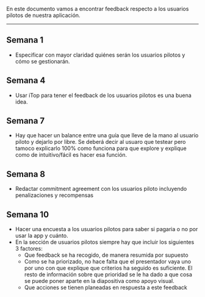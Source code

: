 En este documento vamos a encontrar feedback respecto a los usuarios pilotos de nuestra aplicación.

---

## Semana 1

- Especificar con mayor claridad quiénes serán los usuarios pilotos y cómo se gestionarán.

## Semana 4

- Usar iTop para tener el feedback de los usuarios pilotos es una buena idea.

## Semana 7

- Hay que hacer un balance entre una guía que lleve de la mano al usuario piloto y dejarlo por libre. Se deberá decir al usuaro que testear pero tamoco explicarlo 100% como funciona para que explore y explique como de intuitivo/fácil es hacer esa función.

## Semana 8

- Redactar commitment agreement con los usuarios piloto incluyendo penalizaciones y recompensas

## Semana 10

- Hacer una encuesta a los usuarios pilotos para saber si pagaria o no por usar la app y cuánto.
- En la sección de usuarios pilotos siempre hay que incluir los siguientes 3 factores:
    - Que feedback se ha recogido, de manera resumida por supuesto
    - Como se ha priorizado, no hace falta que el presentador vaya uno por uno con que explique que criterios ha seguido es suficiente. El resto de información sobre que prioridad se le ha dado a que cosa se puede poner aparte en la diapositiva como apoyo visual.
    - Que acciones se tienen planeadas en respuesta a este feedback